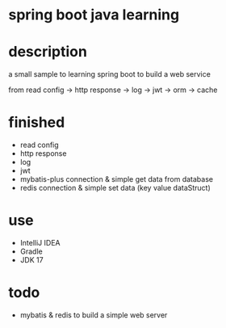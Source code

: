# spring boot java learning

# description

a small sample to learning spring boot to build a web service

from read config -> http response -> log -> jwt -> orm -> cache
# finished

* read config
* http response
* log
* jwt
* mybatis-plus connection & simple get data from database
* redis connection & simple set data (key value dataStruct)

# use

* IntelliJ IDEA
* Gradle
* JDK 17

# todo

* mybatis & redis to build a simple web server